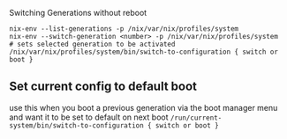 Switching Generations without reboot 
```
nix-env --list-generations -p /nix/var/nix/profiles/system
nix-env --switch-generation <number> -p /nix/var/nix/profiles/system
# sets selected generation to be activated 
/nix/var/nix/profiles/system/bin/switch-to-configuration { switch or boot }
```

## Set current config to default boot
use this when you boot a previous generation via the boot manager menu and want it to be set to default on next boot
`/run/current-system/bin/switch-to-configuration { switch or boot }`

